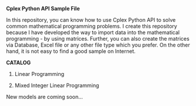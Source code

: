 **Cplex Python API Sample File**

In this repository, you can know how to use Cplex Python API to solve 
common mathematical programming problems. I create this repository
 because I have developed the way to import data into the 
 mathematical programming - by using matrices. 
 Further, you can also create the matrices via Database, 
 Excel file or any other file type which you prefer. On the other hand, it is
 not easy to find a good sample on Internet.

**CATALOG**

1. Linear Programming

2. Mixed Integer Linear Programming

New models are coming soon...